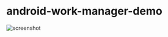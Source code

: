# android-work-manager-demo
![screenshot](https://github.com/Atomofiron/android-work-manager-demo/blob/main/stuff/preview.jpg)